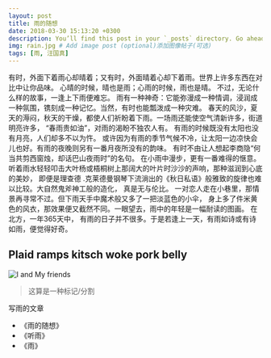 ```yaml
---
layout: post
title: 雨的随想
date: 2018-03-30 15:13:20 +0300
description: You’ll find this post in your `_posts` directory. Go ahead and edit it and re-build the site to see your changes. # Add post description (optional)
img: rain.jpg # Add image post (optional)添加图像帖子(可选)
tags: [雨, 汪国真]
---
```

有时，外面下着雨心却晴着；又有时，外面晴着心却下着雨。世界上许多东西在对比中让你品味。
心晴的时候，晴也是雨；心雨的时候，雨也是晴。 不过，无论什么样的故事，一逢上下雨便难忘。
雨有一种神奇：它能弥漫成一种情调，浸润成一种氛围，镌刻成一种记忆。当然，有时也能瓢泼成一种灾难。 
春天的风沙，夏天的溽闷，秋天的干燥，都使人们祈盼着下雨。一场雨还能使空气清新许多，街道明亮许多，
“春雨贵如油”，对雨的渴盼不独农人有。 有雨的时候既没有太阳也没有月亮，人们却多不以为忤。
或许因为有雨的季节气候不冷，让太阳一边凉快会儿也好。有雨的夜晚则另有一番月夜所没有的韵味。
有时不由让人想起李商隐“何当共剪西窗烛，却话巴山夜雨时”的名句。 在小雨中漫步，更有一番难得的惬意。
听着雨水轻轻叩击大叶杨或梧桐树上那阔大的叶片时沙沙的声响，那种滋润到心底的美妙，
即便是理查德 .克莱德曼钢琴下流淌出的《秋日私语》般雅致的旋律也难以比较。大自然鬼斧神工般的造化，
真是无与伦比。 一对恋人走在小巷里，那情景再寻常不过。但下雨天手中魔术般又多了一把淡蓝色的小伞，
身上多了件米黄色的风衣，那效果便又截然不同。一眼望去，雨中的年轻是一幅耐读的图画。 在北方，一年365天中，
有雨的日子并不很多。于是若逢上一天，有雨如诗或有诗如雨，便觉得好奇。

## Plaid ramps kitsch woke pork belly

![I and My friends]({{site.baseurl}}/assets/img/rain2.jpg)

>这算是一种标记/分割

写雨的文章

* 《雨的随想》
* 《听雨》
* 《雨》


